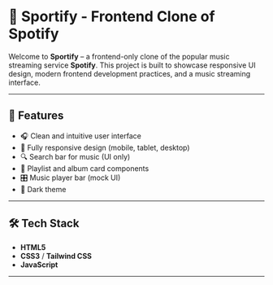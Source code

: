 # 🎵 Sportify - Frontend Clone of Spotify

Welcome to **Sportify** – a frontend-only clone of the popular music streaming service **Spotify**. This project is built to showcase responsive UI design, modern frontend development practices, and a music streaming interface.

---

## 🚀 Features

- 🎧 Clean and intuitive user interface
- 📱 Fully responsive design (mobile, tablet, desktop)
- 🔍 Search bar for music (UI only)
- 🎵 Playlist and album card components
- 🎛️ Music player bar (mock UI)
- 🌙 Dark theme

---

## 🛠️ Tech Stack

- **HTML5**
- **CSS3** / **Tailwind CSS** 
- **JavaScript** 

---